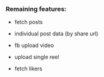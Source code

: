 ### Remaining features:

- fetch posts
- individual post data (by share url)

- fb upload video
- upload single reel

- fetch likers
